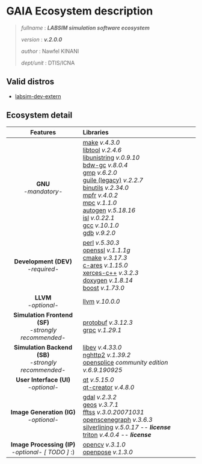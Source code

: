 
# GAIA Ecosystem description

> *fullname* : ***LABSIM simulation software ecosystem***
>
> *version* : ***v.2.0.0***
>
> *author* : Nawfel KINANI
>
> *dept/unit* : DTIS/ICNA

## Valid distros

- [labsim-dev-extern](../../distro/labsim-dev-extern)

## Ecosystem detail

| Features | Libraries |
| :--: | :-- |
| **GNU** <br/> *-mandatory-* | [make](https://www.gnu.org/software/make/) *v.4.3.0* <br/>[libtool](https://www.gnu.org/software/libtool/) *v.2.4.6* <br/>[libunistring](https://www.gnu.org/software/libunistring/) *v.0.9.10*<br/>[bdw-gc](https://www.hboehm.info/gc/) *v.8.0.4*<br/>[gmp](https://gmplib.org/) *v.6.2.0*<br/>[guile (legacy)](https://www.gnu.org/software/guile/) *v.2.2.7*<br/>[binutils](https://www.gnu.org/software/binutils/) *v.2.34.0*<br/>[mpfr](https://www.mpfr.org/) *v.4.0.2*<br/>[mpc](http://www.multiprecision.org/mpc/) *v.1.1.0* <br/>[autogen](https://www.gnu.org/software/autogen/) *v.5.18.16*<br/>[isl](http://isl.gforge.inria.fr/) *v.0.22.1*<br/>[gcc](https://gcc.gnu.org/) *v.10.1.0*<br/>[gdb](https://www.gnu.org/software/gdb/) *v.9.2.0* |
| **Development (DEV)** <br/> *-required-* | [perl](https://www.perl.org/) *v.5.30.3*<br/>[openssl](https://www.openssl.org/) *v.1.1.1g*<br/>[cmake](https://cmake.org/) *v.3.17.3*<br/>[c-ares](https://c-ares.haxx.se/) *v.1.15.0*<br/>[xerces-c++](http://xerces.apache.org/xerces-c/) *v.3.2.3*<br/>[doxygen](https://www.doxygen.nl/index.html) *v.1.8.14*<br/>[boost](https://www.boost.org/) *v.1.73.0* |
|**LLVM** <br/> *-optional-* | [llvm](https://llvm.org/) *v.10.0.0* |
|**Simulation Frontend (SF)** <br/> *-strongly recommended-* | [protobuf](https://developers.google.com/protocol-buffers) *v.3.12.3*<br/>[grpc](https://grpc.io/) *v.1.29.1* |
|**Simulation Backend (SB)** <br/> *-strongly recommended-* | [libev](http://software.schmorp.de/pkg/libev.html) *v.4.33.0*<br/>[nghttp2](https://nghttp2.org/) *v.1.39.2*<br/>[opensplice](https://www.adlinktech.com/en/vortex-opensplice-data-distribution-service) _community edition_ *v.6.9.190925* |
|**User Interface (UI)** <br/> *-optional-* | [qt](https://www.qt.io/) *v.5.15.0* <br/>[qt-creator](https://www.qt.io/product/development-tools) *v.4.8.0* |
|**Image Generation (IG)** <br/> *-optional-* | [gdal](https://gdal.org/) *v.2.3.2*<br/>[geos](https://trac.osgeo.org/geos) *v.3.7.1*<br/>[fftss](https://www.ssisc.org/fftss/index.html.en) *v.3.0.20071031*<br/>[openscenegraph](http://www.openscenegraph.org/) *v.3.6.3*<br/>[silverlining](https://sundog-soft.com/features/real-time-3d-clouds/) *v.5.0.17* -- ***license***<br/>[triton](https://sundog-soft.com/features/ocean-and-water-rendering-with-triton/) *v.4.0.4* -- ***license*** |
|**Image Processing (IP)** <br/> *-optional- [ TODO ]* :) | [opencv](https://opencv.org/) *v.3.1.0*<br/>[openpose](https://github.com/CMU-Perceptual-Computing-Lab/openpose) *v.1.3.0* |